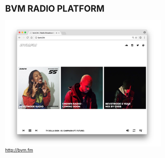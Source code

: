 # BVM RADIO PLATFORM
![alt tag](https://raw.githubusercontent.com/svvperb/bvmfm/branch/screen.png)
http://bvm.fm
